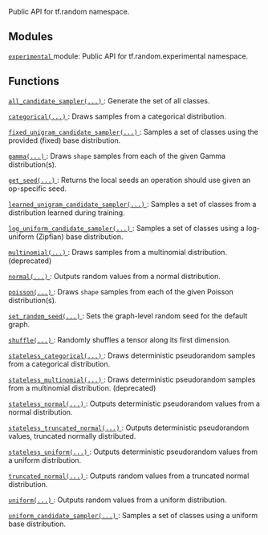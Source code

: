 Public API for tf.random namespace.

## Modules
[ `experimental` ](https://tensorflow.google.cn/api_docs/python/tf/compat/v1/random/experimental) module: Public API for tf.random.experimental namespace.

## Functions
[ `all_candidate_sampler(...)` ](https://tensorflow.google.cn/api_docs/python/tf/random/all_candidate_sampler): Generate the set of all classes.

[ `categorical(...)` ](https://tensorflow.google.cn/api_docs/python/tf/random/categorical): Draws samples from a categorical distribution.

[ `fixed_unigram_candidate_sampler(...)` ](https://tensorflow.google.cn/api_docs/python/tf/random/fixed_unigram_candidate_sampler): Samples a set of classes using the provided (fixed) base distribution.

[ `gamma(...)` ](https://tensorflow.google.cn/api_docs/python/tf/random/gamma): Draws  `shape`  samples from each of the given Gamma distribution(s).

[ `get_seed(...)` ](https://tensorflow.google.cn/api_docs/python/tf/compat/v1/get_seed): Returns the local seeds an operation should use given an op-specific seed.

[ `learned_unigram_candidate_sampler(...)` ](https://tensorflow.google.cn/api_docs/python/tf/random/learned_unigram_candidate_sampler): Samples a set of classes from a distribution learned during training.

[ `log_uniform_candidate_sampler(...)` ](https://tensorflow.google.cn/api_docs/python/tf/random/log_uniform_candidate_sampler): Samples a set of classes using a log-uniform (Zipfian) base distribution.

[ `multinomial(...)` ](https://tensorflow.google.cn/api_docs/python/tf/compat/v1/multinomial): Draws samples from a multinomial distribution. (deprecated)

[ `normal(...)` ](https://tensorflow.google.cn/api_docs/python/tf/random/normal): Outputs random values from a normal distribution.

[ `poisson(...)` ](https://tensorflow.google.cn/api_docs/python/tf/compat/v1/random_poisson): Draws  `shape`  samples from each of the given Poisson distribution(s).

[ `set_random_seed(...)` ](https://tensorflow.google.cn/api_docs/python/tf/compat/v1/set_random_seed): Sets the graph-level random seed for the default graph.

[ `shuffle(...)` ](https://tensorflow.google.cn/api_docs/python/tf/random/shuffle): Randomly shuffles a tensor along its first dimension.

[ `stateless_categorical(...)` ](https://tensorflow.google.cn/api_docs/python/tf/random/stateless_categorical): Draws deterministic pseudorandom samples from a categorical distribution.

[ `stateless_multinomial(...)` ](https://tensorflow.google.cn/api_docs/python/tf/compat/v1/random/stateless_multinomial): Draws deterministic pseudorandom samples from a multinomial distribution. (deprecated)

[ `stateless_normal(...)` ](https://tensorflow.google.cn/api_docs/python/tf/random/stateless_normal): Outputs deterministic pseudorandom values from a normal distribution.

[ `stateless_truncated_normal(...)` ](https://tensorflow.google.cn/api_docs/python/tf/random/stateless_truncated_normal): Outputs deterministic pseudorandom values, truncated normally distributed.

[ `stateless_uniform(...)` ](https://tensorflow.google.cn/api_docs/python/tf/random/stateless_uniform): Outputs deterministic pseudorandom values from a uniform distribution.

[ `truncated_normal(...)` ](https://tensorflow.google.cn/api_docs/python/tf/random/truncated_normal): Outputs random values from a truncated normal distribution.

[ `uniform(...)` ](https://tensorflow.google.cn/api_docs/python/tf/random/uniform): Outputs random values from a uniform distribution.

[ `uniform_candidate_sampler(...)` ](https://tensorflow.google.cn/api_docs/python/tf/random/uniform_candidate_sampler): Samples a set of classes using a uniform base distribution.


